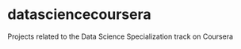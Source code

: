 datasciencecoursera
===================

Projects related to the Data Science Specialization track on Coursera
